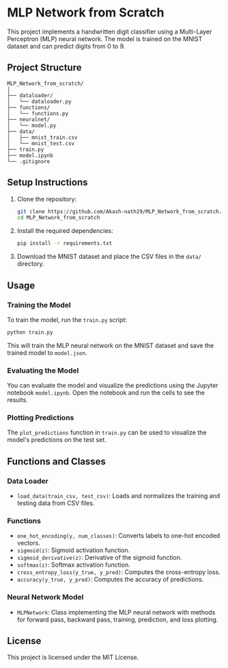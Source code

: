# MLP Network from Scratch

This project implements a handwritten digit classifier using a Multi-Layer Perceptron (MLP) neural network. The model is trained on the MNIST dataset and can predict digits from 0 to 9.

## Project Structure

```
MLP_Network_from_scratch/
│
├── dataloader/
│   └── dataloader.py
├── functions/
│   └── functions.py
├── neuralnet/
│   └── model.py
├── data/
│   ├── mnist_train.csv
│   └── mnist_test.csv
├── train.py
├── model.ipynb
└── .gitignore
```

## Setup Instructions

1. Clone the repository:
    ```sh
    git clone https://github.com/Akash-nath29/MLP_Network_from_scratch.git
    cd MLP_Network_from_scratch
    ```

2. Install the required dependencies:
    ```sh
    pip install -r requirements.txt
    ```

3. Download the MNIST dataset and place the CSV files in the `data/` directory.

## Usage

### Training the Model

To train the model, run the `train.py` script:
```sh
python train.py
```
This will train the MLP neural network on the MNIST dataset and save the trained model to `model.json`.

### Evaluating the Model

You can evaluate the model and visualize the predictions using the Jupyter notebook `model.ipynb`. Open the notebook and run the cells to see the results.

### Plotting Predictions

The `plot_predictions` function in `train.py` can be used to visualize the model's predictions on the test set.

## Functions and Classes

### Data Loader

- `load_data(train_csv, test_csv)`: Loads and normalizes the training and testing data from CSV files.

### Functions

- `one_hot_encoding(y, num_classes)`: Converts labels to one-hot encoded vectors.
- `sigmoid(z)`: Sigmoid activation function.
- `sigmoid_derivative(z)`: Derivative of the sigmoid function.
- `softmax(z)`: Softmax activation function.
- `cross_entropy_loss(y_true, y_pred)`: Computes the cross-entropy loss.
- `accuracy(y_true, y_pred)`: Computes the accuracy of predictions.

### Neural Network Model

- `MLPNetwork`: Class implementing the MLP neural network with methods for forward pass, backward pass, training, prediction, and loss plotting.

## License

This project is licensed under the MIT License.